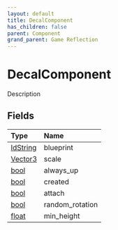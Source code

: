 ```yaml
---
layout: default
title: DecalComponent
has_children: false
parent: Component
grand_parent: Game Reflection
---
```

# DecalComponent
Description 

## Fields

| Type | Name |
|:----------|:--------------|
| [IdString](/riftbreaker-wiki/docs/game-reflection/components/id_string/) | blueprint |
| [Vector3](/riftbreaker-wiki/docs/game-reflection/classes/vector3/) | scale |
| [bool](/riftbreaker-wiki/docs/game-reflection/components/bool/) | always_up |
| [bool](/riftbreaker-wiki/docs/game-reflection/components/bool/) | created |
| [bool](/riftbreaker-wiki/docs/game-reflection/components/bool/) | attach |
| [bool](/riftbreaker-wiki/docs/game-reflection/components/bool/) | random_rotation |
| [float](/riftbreaker-wiki/docs/game-reflection/components/float/) | min_height |

